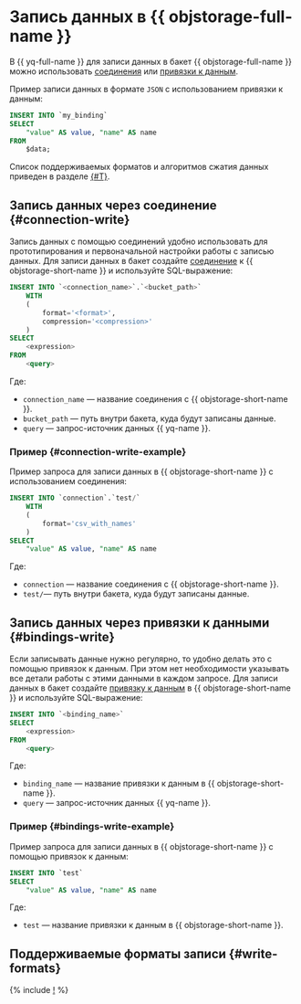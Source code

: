# Запись данных в {{ objstorage-full-name }}

В {{ yq-full-name }} для записи данных в бакет {{ objstorage-full-name }} можно использовать [соединения](#connection-write) или [привязки к данным](#bindings-write).

Пример записи данных в формате `JSON` с использованием привязки к данным:

```sql
INSERT INTO `my_binding`
SELECT
    "value" AS value, "name" AS name
FROM
    $data;
```

Список поддерживаемых форматов и алгоритмов сжатия данных приведен в разделе [{#T}](#write-formats).

## Запись данных через соединение {#connection-write}

Запись данных с помощью соединений удобно использовать для прототипирования и первоначальной настройки работы с записью данных. Для записи данных в бакет создайте [соединение](object-storage.md#create_connection) к {{ objstorage-short-name }} и используйте SQL-выражение:

```sql
INSERT INTO `<connection_name>`.`<bucket_path>`
    WITH
    (
        format='<format>',
        compression='<compression>'
    )
SELECT
    <expression>
FROM
    <query>
```

Где:

* `connection_name` — название соединения с {{ objstorage-short-name }}.
* `bucket_path` — путь внутри бакета, куда будут записаны данные.
* `query` — запрос-источник данных {{ yq-name }}.

### Пример {#connection-write-example}

Пример запроса для записи данных в {{ objstorage-short-name }} с использованием соединения:

```sql
INSERT INTO `connection`.`test/`
    WITH
    (
        format='csv_with_names'
    )
SELECT
    "value" AS value, "name" AS name
```

Где:

* `connection` — название соединения с {{ objstorage-short-name }}.
* `test/`— путь внутри бакета, куда будут записаны данные.

## Запись данных через привязки к данными {#bindings-write}

Если записывать данные нужно регулярно, то удобно делать это с помощью привязок к данным. При этом нет необходимости указывать все детали работы с этими данными в каждом запросе. Для записи данных в бакет создайте [привязку к данным](object-storage-binding.md) в {{ objstorage-short-name }} и используйте SQL-выражение:

```sql
INSERT INTO `<binding_name>`
SELECT
    <expression>
FROM
    <query>
```

Где:

* `binding_name` — название привязки к данным в {{ objstorage-short-name }}.
* `query` — запрос-источник данных {{ yq-name }}.

### Пример {#bindings-write-example}

Пример запроса для записи данных в {{ objstorage-short-name }} c помощью привязок к данным:

```sql
INSERT INTO `test`
SELECT
    "value" AS value, "name" AS name
```

Где:

* `test` — название привязки к данным в {{ objstorage-short-name }}.

## Поддерживаемые форматы записи {#write-formats}

{% include [!](../_includes/supported-objstorage-write-formats.md) %}
